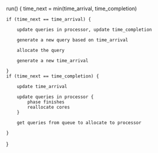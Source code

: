 run() {
    time_next = min(time_arrival, time_completion)

    if (time_next == time_arrival) {

        update queries in processor, update time_completion

        generate a new query based on time_arrival

        allocate the query

        generate a new time_arrival

    } 
    if (time_next == time_completion) {

        update time_arrival

        update queries in processor {
            phase finishes
            reallocate cores
        }

        get queries from queue to allocate to processor

    }
}


